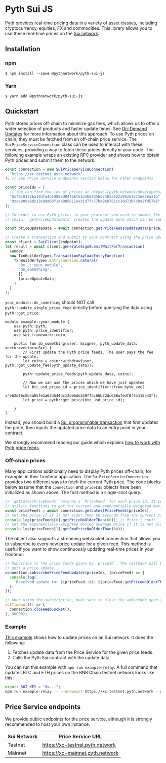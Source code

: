 # Pyth Sui JS

[Pyth](https://pyth.network/) provides real-time pricing data in a variety of asset classes, including cryptocurrency, equities, FX and commodities. This library allows you to use these real-time prices on the [Sui network](https://sui.io/).

## Installation

### npm

```
$ npm install --save @pythnetwork/pyth-sui-js
```

### Yarn

```
$ yarn add @pythnetwork/pyth-sui-js
```

## Quickstart

Pyth stores prices off-chain to minimize gas fees, which allows us to offer a wider selection of products and faster update times.
See [On-Demand Updates](https://docs.pyth.network/documentation/pythnet-price-feeds/on-demand) for more information about this approach.
To use Pyth prices on chain,
they must be fetched from an off-chain price service. The `SuiPriceServiceConnection` class can be used to interact with these services,
providing a way to fetch these prices directly in your code. The following example wraps an existing RPC provider and shows how to obtain
Pyth prices and submit them to the network:

```typescript
const connection = new SuiPriceServiceConnection(
  "https://xc-testnet.pyth.network"
); // See Price Service endpoints section below for other endpoints

const priceIds = [
  // You can find the ids of prices at https://pyth.network/developers/price-feed-ids#sui-testnet
  "0xf9c0172ba10dfa4d19088d94f5bf61d3b54d5bd7483a322a982e1373ee8ea31b", // BTC/USD price id in testnet
  "0xca80ba6dc32e08d06f1aa886011eed1d77c77be9eb761cc10d72b7d0a2fd57a6", // ETH/USD price id in testnet
];

// In order to use Pyth prices in your protocol you need to submit the price update data to Pyth contract in your target
// chain. `getPriceUpdateData` creates the update data which can be submitted to your contract.

const priceUpdateData = await connection.getPriceFeedsUpdateData(priceIds);

// Create a transaction and submit to your contract using the price update data
const client = SuiClient(endpoint);
let result = await client.generateSignSubmitWaitForTransaction(
  sender,
  new TxnBuilderTypes.TransactionPayloadEntryFunction(
    TxnBuilderTypes.EntryFunction.natural(
      "0x..::your_module",
      "do_something",
      [],
      [priceUpdateData]
    )
  )
);
```

`your_module::do_something` should NOT call `pyth::update_single_price_feed` directly before querying the data using `pyth::get_price`:

```move
module example::your_module {
    use pyth::pyth;
    use pyth::price_identifier;
    use sui_framework::coin;

    public fun do_something(user: &signer, pyth_update_data: vector<vector<u8>>) {
        // First update the Pyth price feeds. The user pays the fee for the update.
        let coins = coin::withdraw(user, pyth::get_update_fee(pyth_update_data));

        pyth::update_price_feeds(pyth_update_data, coins);

        // Now we can use the prices which we have just updated
        let btc_usd_price_id = price_identifier::from_byte_vec(
            x"e62df6c8b4a85fe1a67db44dc12de5db330f7ac66b72dc658afedf0f4a415b43");
        let price = pyth::get_price(btc_usd_price_id);

    }
}
```

Instead, you should build a [Sui programmable transaction](https://docs.sui.io/build/prog-trans-ts-sdk) that first updates the price, then inputs the updated price data to an entry point in your contract.


We strongly recommend reading our guide which explains [how to work with Pyth price feeds](https://docs.pyth.network/documentation/pythnet-price-feeds/best-practices).

### Off-chain prices

Many applications additionally need to display Pyth prices off-chain, for example, in their frontend application.
The `SuiPriceServiceConnection` provides two different ways to fetch the current Pyth price.
The code blocks below assume that the `connection` and `priceIds` objects have been initialized as shown above.
The first method is a single-shot query:

```typescript
// `getLatestPriceFeeds` returns a `PriceFeed` for each price id. It contains all information about a price and has
// utility functions to get the current and exponentially-weighted moving average price, and other functionality.
const priceFeeds = await connection.getLatestPriceFeeds(priceIds);
// Get the price if it is not older than 60 seconds from the current time.
console.log(priceFeeds[0].getPriceNoOlderThan(60)); // Price { conf: '1234', expo: -8, price: '12345678' }
// Get the exponentially-weighted moving average price if it is not older than 60 seconds from the current time.
console.log(priceFeeds[1].getEmaPriceNoOlderThan(60));
```

The object also supports a streaming websocket connection that allows you to subscribe to every new price update for a given feed.
This method is useful if you want to show continuously updating real-time prices in your frontend:

```typescript
// Subscribe to the price feeds given by `priceId`. The callback will be invoked every time the requested feed
// gets a price update.
connection.subscribePriceFeedUpdates(priceIds, (priceFeed) => {
  console.log(
    `Received update for ${priceFeed.id}: ${priceFeed.getPriceNoOlderThan(60)}`
  );
});

// When using the subscription, make sure to close the websocket upon termination to finish the process gracefully.
setTimeout(() => {
  connection.closeWebSocket();
}, 60000);
```

### Example

[This example](./src/examples/SuiRelay.ts) shows how to update prices on an Sui network. It does the following:

1. Fetches update data from the Price Service for the given price feeds.
2. Calls the Pyth Sui contract with the update data.

You can run this example with `npm run example-relay`. A full command that updates BTC and ETH prices on the BNB Chain testnet network looks like this:

```bash
export SUI_KEY = "0x...";
npm run example-relay -- --endpoint https://xc-testnet.pyth.network --price-ids 0xf9c0172ba10dfa4d19088d94f5bf61d3b54d5bd7483a322a982e1373ee8ea31b 0xca80ba6dc32e08d06f1aa886011eed1d77c77be9eb761cc10d72b7d0a2fd57a6 --full-node https://fullnode.testnet.sui.io:443 --pyth-contract 0xaa706d631cde8c634fe1876b0c93e4dec69d0c6ccac30a734e9e257042e81541
```

## Price Service endpoints

We provide public endpoints for the price service, although it is strongly recommended to host your own instance.

| Sui Network   | Price Service URL               |
| ------------- | ------------------------------- |
| Testnet       | https://xc-testnet.pyth.network |
| Mainnet       | https://xc-mainnet.pyth.network |
